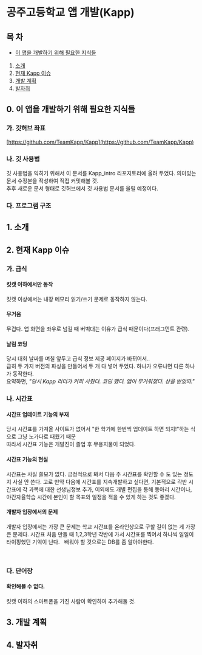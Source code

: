 # 공주고등학교 앱 개발(Kapp)
## 목 차
- [이 앱을 개발하기 위해 필요한 지식들](#0-이-앱을-개발하기-위해-필요한-지식들)


1. [소개](#1-소개)
2. [현재 Kapp 이슈](#2-현재-kapp-이슈)
3. [개발 계획](#3-개발-계획)
4. [발자취](#4-발자취)

## 0. 이 앱을 개발하기 위해 필요한 지식들
### 가. 깃허브 좌표
[https://github.com/TeamKapp/Kapp](https://github.com/TeamKapp/Kapp)
### 나. 깃 사용법
깃 사용법을 익히기 위해서 이 문서를 Kapp_intro 리포지토리에 올려 두었다. 의미있는 문서 수정본을 작성하여 직접 커밋해볼 것.<br>
추후 새로운 문서 형태로 깃허브에서 깃 사용법 문서를 올릴 예정이다.
### 다. 프로그램 구조
## 1. 소개

## 2. 현재 Kapp 이슈
### 가. 급식
#### 킷캣 이하에서만 동작
킷캣 이상에서는 내장 메모리 읽기/쓰기 문제로 동작하지 않는다.
#### 무거움
무겁다. 앱 화면을 좌우로 넘길 때 버벅대는 이유가 급식 때문이다(프래그먼트 관련).
#### 날림 코딩
당시 대회 날짜를 며칠 앞두고 급식 정보 제공 페이지가 바뀌어서..<br>
급히 두 가지 버전의 파싱을 만들어서 두 개 다 넣어 두었다. 하나가 오류나면 다른 하나가 동작한다.<br>
요약하면, _"당시 Kapp 리더가 커피 사줬다. 코딩 했다. 앱이 무거워졌다. 상을 받았따."_
### 나. 시간표
#### 시간표 업데이트 기능의 부재
당시 시간표를 가져올 사이트가 없어서 "한 학기에 한번씩 업데이트 하면 되지!"하는 식으로 그냥 노가다로 때웠기 때문<br>
따라서 시간표 기능은 개발진이 졸업 후 무용지물이 되었다.
#### 시간표 기능의 현실
시간표는 사실 쓸모가 없다. 긍정적으로 봐서 다음 주 시간표를 확인할 수 도 있는 정도지 사실 안 쓴다. 고로 만약 다음에 시간표를 지속개발하고 싶다면, 기본적으로 각반 시간표에  각 과목에 대한 선생님정보 추가, 이외에도 개별 편집을 통해 동아리 시간이나, 야간자율학습 시간에 본인이 할 목표와 일정을 적을 수 있게 하는 것도 좋겠다. 
#### 개발자 입장에서의 문제
개발자 입장에서는 가장 큰 문제는 학교 시간표를 온라인상으로 구할 길이 없는 게 가장 큰 문제다. 시간표 처음 만들 때 1,2,3학년 각반에 가서 시간표를 찍어서 하나씩 일일이 타이핑했던 기억이 난다.  
배워야 할 것으로는 DB를 좀 알아야한다.  


      
### 다. 단어장
#### 확인해볼 수 없다.
킷캣 이하의 스마트폰을 가진 사람이 확인하여 추가해둘 것.

## 3. 개발 계획

## 4. 발자취
